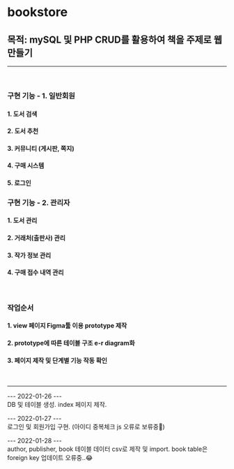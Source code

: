 # bookstore

## 목적: mySQL 및 PHP CRUD를 활용하여 책을 주제로 웹 만들기
<hr>
<br>

### 구현 기능 - 1. 일반회원
#### 1. 도서 검색
#### 2. 도서 추천
#### 3. 커뮤니티 (게시판, 쪽지)
#### 4. 구매 시스템
#### 5. 로그인

### 구현 기능 - 2. 관리자
#### 1. 도서 관리
#### 2. 거래처(출판사) 관리
#### 3. 작가 정보 관리
#### 4. 구매 접수 내역 관리

<br>

### 작업순서
#### 1. view 페이지 Figma툴 이용 prototype 제작 
#### 2. prototype에 따른 테이블 구조 e-r diagram화 
#### 3. 페이지 제작 및 단계별 기능 작동 확인
<br>

---

--- 2022-01-26 --- <br>
DB 및 테이블 생성.
index 페이지 제작. 
<br>

--- 2022-01-27 --- <br>
로그인 및 회원가입 구현. (아이디 중복체크 js 오류로 보류중🤢)
<br>

--- 2022-01-28 --- <br>
author, publisher, book 테이블 데이터 csv로 제작 및 import. book table은 foreign key 업데이트 오류중..😂 
<br>

